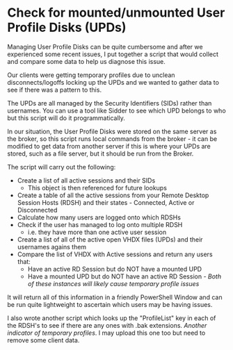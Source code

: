 # Check for mounted/unmounted User Profile Disks (UPDs)

Managing User Profile Disks can be quite cumbersome and after we experienced some recent issues, I put together a script that would collect and compare some data to help us diagnose this issue.

Our clients were getting temporary profiles due to unclean disconnects/logoffs locking up the UPDs and we wanted to gather data to see if there was a pattern to this.

The UPDs are all managed by the Security Identifiers (SIDs) rather than usernames. You can use a tool like Sidder to see which UPD belongs to who but this script will do it programmatically.

In our situation, the User Profile Disks were stored on the same server as the broker, so this script runs local commands from the broker - it can be modified to get data from another server if this is where your UPDs are stored, such as a file server, but it should be run from the Broker.

The script will carry out the following:
- Create a list of all active sessions and their SIDs
  - This object is then referenced for future lookups
- Create a table of all the active sessions from your Remote Desktop Session Hosts (RDSH) and their states - Connected, Active or Disconnected
- Calculate how many users are logged onto which RDSHs
- Check if the user has managed to log onto multiple RDSH
  - i.e. they have more than one active user session
- Create a list of all of the active open VHDX files (UPDs) and their usernames agains them
- Compare the list of VHDX with Active sessions and return any users that:
  - Have an active RD Session but do NOT have a mounted UPD
  - Have a mounted UPD but do NOT have an active RD Session
  *- Both of these instances will likely cause temporary profile issues*
  
 It will return all of this information in a friendly PowerShell Window and can be run quite lightweight to ascertain which users may be having issues.
 
 I also wrote another script which looks up the "ProfileList" key in each of the RDSH's to see if there are any ones with .bak extensions. *Another indicator of temporary profiles*. I may upload this one too but need to remove some client data.
